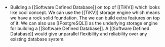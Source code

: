 - Building a [[Software Defined Database]] on top of [[TiKV]] which looks like cool concept. We can use the [[TiKV]] storage engine which means we have a rock solid foundation. The we can build extra features on top of it. We can also use [[PostgreSQL]] as the underlying storage engine for building a [[Software Defined Database]]. A [[Software Defined Database]] would give unparallel flexibility and reliability over any existing database system.